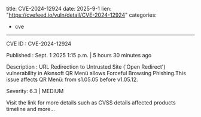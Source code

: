  
title: CVE-2024-12924
date: 2025-9-1
lien: "https://cvefeed.io/vuln/detail/CVE-2024-12924"
categories:
  - cve
---

CVE ID : CVE-2024-12924

Published :  Sept. 1
2025
1:15 p.m. | 5 hours
30 minutes ago

Description : URL Redirection to Untrusted Site ('Open Redirect') vulnerability in Akınsoft QR Menü allows Forceful Browsing
Phishing.This issue affects QR Menü: from s1.05.05 before v1.05.12.

Severity: 6.3 | MEDIUM

Visit the link for more details
such as CVSS details
affected products
timeline
and more...
